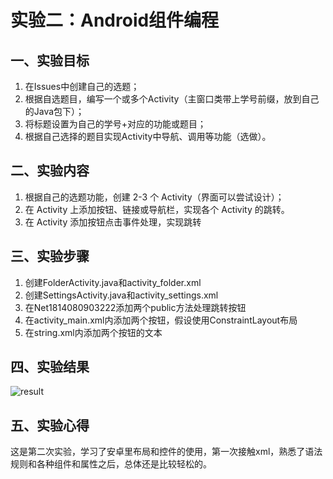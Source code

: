 # 实验二：Android组件编程

## 一、实验目标

1. 在Issues中创建自己的选题；
2. 根据自选题目，编写一个或多个Activity（主窗口类带上学号前缀，放到自己的Java包下）；
3. 将标题设置为自己的学号+对应的功能或题目；
4. 根据自己选择的题目实现Activity中导航、调用等功能（选做）。

## 二、实验内容

1. 根据自己的选题功能，创建 2-3 个 Activity（界面可以尝试设计）；
2. 在 Activity 上添加按钮、链接或导航栏，实现各个 Activity 的跳转。
3. 在 Activity 添加按钮点击事件处理，实现跳转

## 三、实验步骤

1. 创建FolderActivity.java和activity_folder.xml
2. 创建SettingsActivity.java和activity_settings.xml
3. 在Net1814080903222添加两个public方法处理跳转按钮
4. 在activity_main.xml内添加两个按钮，假设使用ConstraintLayout布局
5. 在string.xml内添加两个按钮的文本

## 四、实验结果

![result](https://raw.githubusercontent.com/zhongzhitao/android-labs-2020/master/students/net1814080903222/lab2.png)

## 五、实验心得

这是第二次实验，学习了安卓里布局和控件的使用，第一次接触xml，熟悉了语法规则和各种组件和属性之后，总体还是比较轻松的。
